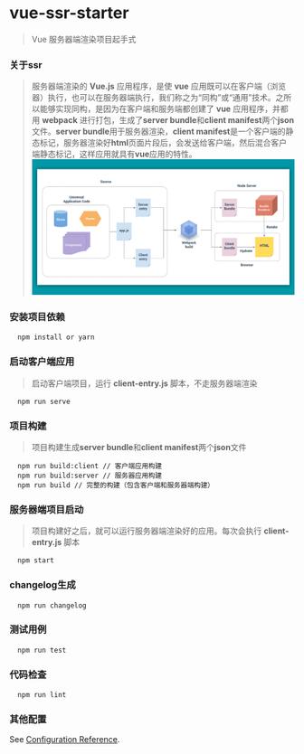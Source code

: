 # vue-ssr-starter

> Vue 服务器端渲染项目起手式

### 关于ssr

> 服务器端渲染的 **Vue.js** 应用程序，是使 **vue** 应用既可以在客户端（浏览器）执行，也可以在服务器端执行，我们称之为“同构”或“通用”技术。之所以能够实现同构，是因为在客户端和服务端都创建了 **vue** 应用程序，并都用 **webpack** 进行打包，生成了**server bundle**和**client manifest**两个**json**文件。**server bundle**用于服务器渲染，**client manifest**是一个客户端的静态标记，服务器渲染好**html**页面片段后，会发送给客户端，然后混合客户端静态标记，这样应用就具有**vue**应用的特性。
![流程图](https://github.com/riyueweiyi/vue-ssr-starter/raw/master/ssr.jpg)

### 安装项目依赖
```
  npm install or yarn
```

### 启动客户端应用
> 启动客户端项目，运行 **client-entry.js** 脚本，不走服务器端渲染
```
  npm run serve
```

### 项目构建
> 项目构建生成**server bundle**和**client manifest**两个**json**文件
```
  npm run build:client // 客户端应用构建
  npm run build:server // 服务器应用构建
  npm run build // 完整的构建（包含客户端和服务器端构建）
```

### 服务器端项目启动
> 项目构建好之后，就可以运行服务器端渲染好的应用。每次会执行 **client-entry.js** 脚本
```
  npm start
```
### changelog生成
```
  npm run changelog
```
### 测试用例
```
  npm run test
```

### 代码检查
```
  npm run lint
```

### 其他配置
See [Configuration Reference](https://cli.vuejs.org/config/).

